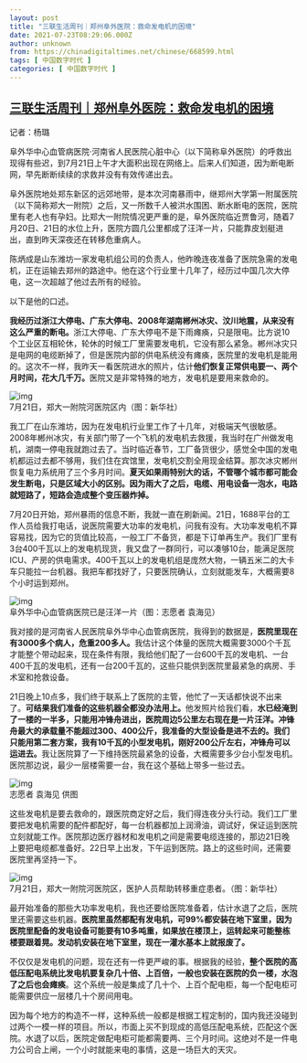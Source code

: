 ```yaml
---
layout: post
title: "三联生活周刊｜郑州阜外医院：救命发电机的困境"
date: 2021-07-23T08:29:06.000Z
author: unknown
from: https://chinadigitaltimes.net/chinese/668599.html
tags: [ 中国数字时代 ]
categories: [ 中国数字时代 ]
---
```

<!--1627028946000-->
[三联生活周刊｜郑州阜外医院：救命发电机的困境](https://chinadigitaltimes.net/chinese/668599.html)
------

<div>
<p>记者：杨璐</p><p>阜外华中心血管病医院·河南省人民医院心脏中心（以下简称阜外医院）的呼救出现得有些迟，到7月21日上午才大面积出现在网络上。后来人们知道，因为断电断网，早先断断续续的求救并没有有效传递出去。</p><p>阜外医院地处郑东新区的远郊地带，是本次河南暴雨中，继郑州大学第一附属医院（以下简称郑大一附院）之后，又一所数千人被洪水围困、断水断电的医院，医院里有老人也有孕妇。比郑大一附院情况更严重的是，阜外医院临近贾鲁河，随着7月20日、21日的水位上升，医院方圆几公里都成了汪洋一片，只能靠皮划艇进出，直到昨天深夜还在转移危重病人。</p><p>陈炳成是山东潍坊一家发电机组公司的负责人，他昨晚连夜准备了医院急需的发电机，正在运输去郑州的路途中。他在这个行业里十几年了，经历过中国几次大停电，这一次超越了他过去所有的经验。</p><p>以下是他的口述。</p><p><strong>我经历过浙江大停电、广东大停电、2008年湖南郴州冰灾、汶川地震，从来没有这么严重的断电。</strong>浙江大停电、广东大停电不是下雨瘫痪，只是限电。比方说10个工业区互相轮休，轮休的时候工厂里需要发电机，它没有那么紧急。郴州冰灾只是电网的电缆断掉了，但是医院内部的供电系统没有瘫痪，医院里的发电机是能用的。这次不一样，我昨天一看医院进水的照片，估计<strong>他们恢复正常供电要一、两个月时间，花大几千万。</strong>医院又是非常特殊的地方，发电机是要用来救命的。</p><p><img src="https://chinadigitaltimes.net/chinese/files/2021/07/post-668599-60fa86b18c676." alt="img" /><br />7月21日，郑大一附院河医院区内（图：新华社）</p><p>我工厂在山东潍坊，因为在发电机行业里工作了十几年，对极端天气很敏感。2008年郴州冰灾，有关部门带了一个飞机的发电机去救援，我当时在广州做发电机，湖南一停电我就跑过去了。当时临近春节，工厂备货很少，感觉全中国的发电机都运过去都不够用，我们住在宾馆里，发电机交割全用现金结算。那次冰灾郴州恢复电力系统用了三个多月时间。<strong>夏天如果雨特别大的话，不管哪个城市都可能会发生断电，只是区域大小的区别。因为雨大了之后，电缆、用电设备一泡水，电路就短路了，短路会造成整个变压器炸掉。</strong></p><p>7月20日开始，郑州暴雨的信息不断，我就一直在刷新闻。21日，1688平台的工作人员给我打电话，说医院需要大功率的发电机，问我有没有。大功率发电机不算容易找，因为它的货值比较高，一般工厂不备货，都是下订单再生产。我们厂里有3台400千瓦以上的发电机现货，我又盘了一群同行，可以凑够10台，能满足医院ICU、产房的供电需求。400千瓦以上的发电机组是庞然大物，一辆五米二的大卡车只能拉一台机器。我把车都找好了，只要医院确认，立刻就能发车，大概需要8个小时运到郑州。</p><p><img src="https://chinadigitaltimes.net/chinese/files/2021/07/post-668599-60fa86b39d80d." alt="img" /><br />阜外华中心血管病医院已是汪洋一片（图：志愿者 袁海见）</p><p>我对接的是河南省人民医院阜外华中心血管病医院，我得到的数据是，<strong>医院里现在有3000多个病人，危重200多人。</strong>我估计这个体量的医院大概需要3000个千瓦才能整个带动起来，现在条件有限，我给他们配了一台600千瓦的发电机、一台400千瓦的发电机，还有一台200千瓦的，这些只能供到医院里最紧急的病房、手术室和抢救设备。</p><p>21日晚上10点多，我们终于联系上了医院的主管，他忙了一天话都快说不出来了。<strong>可结果我们准备的这些机器全都没办法用上。</strong>他发照片给我们看，<strong>水已经淹到了一楼的一半多，只能用冲锋舟进出，医院周边5公里左右现在是一片汪洋。冲锋舟最大的承载量不能超过300、400公斤，我准备的大型设备是进不去的。我们只能用第二套方案，我有10千瓦的小型发电机，刚好200公斤左右，冲锋舟可以运进去。</strong>我让医院算了一下维持医院最紧急的设备，大概需要多少台小型发电机。医院那边说，最少一层楼需要一台，我在这个基础上带多一些过去。</p><p><img src="https://chinadigitaltimes.net/chinese/files/2021/07/post-668599-60fa86b581ed6." alt="img" /><br />志愿者 袁海见 供图</p><p>这些发电机是要去救命的，跟医院商定好之后，我们得连夜分头行动。我们工厂里要把发电机需要的配件都配好，每一台机器都加上润滑油，调试好，保证运到医院立刻就能工作。医院那边医疗器材和发电机之间是需要电缆连接的，那边21日晚上要把电缆都准备好。22日早上出发，下午运到医院。路上的这些时间，还需要医院里再坚持一下。</p><p><img src="https://chinadigitaltimes.net/chinese/files/2021/07/post-668599-60fa86b7b9117." alt="img" /><br />7月21日，郑大一附院河医院区，医护人员帮助转移重症患者。（图：新华社）</p><p>最开始准备的那些大功率发电机，我也还要给医院准备着，估计水退了之后，医院里还需要这些机器。<strong>医院里虽然都配有发电机，可99%都安装在地下室里，因为医院里配备的发电设备可能要有10多吨重，如果放在楼顶上，运转起来可能整栋楼要跟着晃。发动机安装在地下室里，现在一灌水基本上就报废了。</strong></p><p>不仅仅是发电机的问题，现在还有一件更严峻的事。根据我的经验，<strong>整个医院的高低压配电系统比发电机要复杂几十倍、上百倍，一般也安装在医院的负一楼，水泡了之后也会瘫痪</strong>。这个系统一般是集成了几十个、上百个配电柜，每一个配电柜可能需要供应一层楼几十个房间用电。</p><p>因为每个地方的构造不一样，这种系统一般都是根据工程定制的，国内我还没碰到过两个一模一样的项目。所以，市面上买不到现成的高低压配电系统，匹配这个医院。水退了以后，医院定做配电柜可能都需要两、三个月时间。这绝对不是一件电力公司合上闸，一个小时就能来电的事情，这是一场巨大的天灾。</p>
</div>
